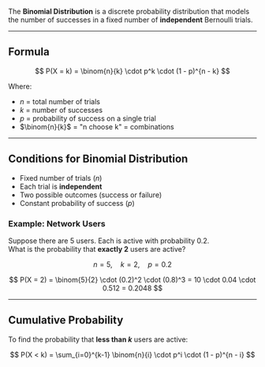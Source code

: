 The **Binomial Distribution** is a discrete probability distribution that models the number of successes in a fixed number of **independent** Bernoulli trials.

---
## Formula

$$
P(X = k) = \binom{n}{k} \cdot p^k \cdot (1 - p)^{n - k}
$$

Where:
- $n$ = total number of trials  
- $k$ = number of successes  
- $p$ = probability of success on a single trial  
- $\binom{n}{k}$ = "n choose k" = combinations

---
## Conditions for Binomial Distribution

- Fixed number of trials ($n$)
- Each trial is **independent**
- Two possible outcomes (success or failure)
- Constant probability of success ($p$)

### Example: Network Users

Suppose there are 5 users. Each is active with probability 0.2.  
What is the probability that **exactly 2** users are active?

$$
n = 5,\quad k = 2,\quad p = 0.2
$$

$$
P(X = 2) = \binom{5}{2} \cdot (0.2)^2 \cdot (0.8)^3 = 10 \cdot 0.04 \cdot 0.512 = 0.2048
$$

---
## Cumulative Probability

To find the probability that **less than $k$** users are active:

$$
P(X < k) = \sum_{i=0}^{k-1} \binom{n}{i} \cdot p^i \cdot (1 - p)^{n - i}
$$

